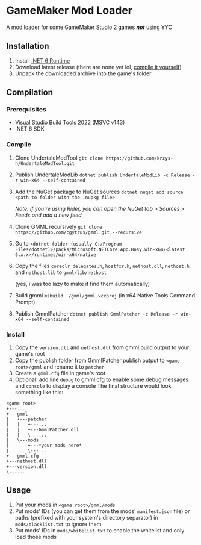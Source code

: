 # GameMaker Mod Loader
A mod loader for some GameMaker Studio 2 games ***not*** using YYC

## Installation
1. Install [.NET 6 Runtime](https://dotnet.microsoft.com/en-us/download/dotnet/thank-you/runtime-6.0.3-windows-x64-installer)
2. Download latest release (there are none yet lol, [compile it yourself](#Compilation))
3. Unpack the downloaded archive into the game's folder

## Compilation
### Prerequisites
- Visual Studio Build Tools 2022 (MSVC v143)
- .NET 6 SDK
### Compile
1. Clone UndertaleModTool `git clone https://github.com/krzys-h/UndertaleModTool.git`
2. Publish UndertaleModLib `dotnet publish UndertaleModLib -c Release -r win-x64 --self-contained`
3. Add the NuGet package to NuGet sources `dotnet nuget add source <path to folder with the .nupkg file>`

   *Note: if you're using Rider, you can open the NuGet tab > Sources > Feeds and add a new feed*
4. Clone GMML recursively `git clone https://github.com/cgytrus/gmml.git --recursive`
5. Go to `<dotnet folder (usually C:/Program Files/dotnet)>/packs/Microsoft.NETCore.App.Hosy.win-x64/<latest 6.x.x>/runtimes/win-x64/native`
6. Copy the files `coreclr_delegates.h`, `hostfxr.h`, `nethost.dll`, `nethost.h` and `nethost.lib` to `gmml/lib/nethost`

   (yes, i was too lazy to make it find them automatically)
7. Build gmml `msbuild ./gmml/gmml.vcxproj` (in x64 Native Tools Command Prompt)
8. Publish GmmlPatcher `dotnet publish GmmlPatcher -c Release -r win-x64 --self-contained`
### Install
1. Copy the `version.dll` and `nethost.dll` from gmml build output to your game's root
2. Copy the publish folder from GmmlPatcher publish output to `<game root>/gmml` and rename it to `patcher`
3. Create a `gmml.cfg` file in game's root
4. Optional: add line `debug` to gmml.cfg to enable some debug messages and `console` to display a console
The final structure would look something like this:
```
<game root>
+---...
+---gmml
|   +---patcher
|   |   +---...
|   |   +---GmmlPatcher.dll
|   |   \---...
|   \---mods
|       +---*your mods here*
|       \---...
+---gmml.cfg
+---nethost.dll
+---version.dll
\---...
```

## Usage
1. Put your mods in `<game root>/gmml/mods`
2. Put mods' IDs (you can get them from the mods' `manifest.json` file) or paths (prefixed with your system's directory separator)
   in `mods/blacklist.txt` to ignore them
3. Put mods' IDs in `mods/whitelist.txt` to enable the whitelist and only load those mods
